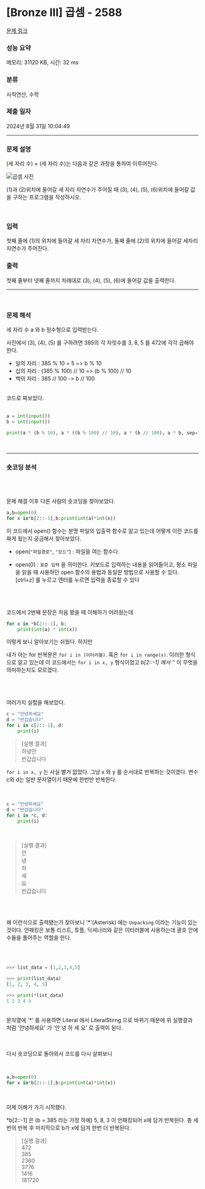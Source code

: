 # [Bronze III] 곱셈 - 2588 

[문제 링크](https://www.acmicpc.net/problem/2588) 

### 성능 요약

메모리: 31120 KB, 시간: 32 ms

### 분류

사칙연산, 수학

### 제출 일자

2024년 8월 31일 10:04:49
***
### 문제 설명

<p>(세 자리 수) × (세 자리 수)는 다음과 같은 과정을 통하여 이루어진다.</p>


![곱셈 사진](https://github.com/user-attachments/assets/36b369d5-2b62-4425-a126-8951e82a8823)


<p>(1)과 (2)위치에 들어갈 세 자리 자연수가 주어질 때 (3), (4), (5), (6)위치에 들어갈 값을 구하는 프로그램을 작성하시오.</p>
<br>

### 입력 

 <p>첫째 줄에 (1)의 위치에 들어갈 세 자리 자연수가, 둘째 줄에 (2)의 위치에 들어갈 세자리 자연수가 주어진다.</p>

### 출력 

 <p>첫째 줄부터 넷째 줄까지 차례대로 (3), (4), (5), (6)에 들어갈 값을 출력한다.</p>


***
<br>

### 문제 해석
세 자리 수 a 와 b 정수형으로 입력받는다.

사진에서 (3), (4), (5) 를 구하려면 385의 각 자릿수를 3, 8, 5 를 472에 각각 곱해야한다. 

- 일의 자리 : 385 % 10 = 5              => b % 10
- 십의 자리 : (385 % 100) // 10         => (b % 100) // 10
- 백의 자리 : 385 // 100                -> b // 100

<br>
코드로 짜보았다.
<br><br>

```py
a = int(input())
b = int(input())

print(a * (b % 10), a * ((b % 100) // 10), a * (b // 100), a * b, sep="\n")
```
<br>

***
### 숏코딩 분석

<br><br><br>
문제 해결 이후 다른 사람의 숏코딩을 찾아보았다.
<br>

```py
a,b=open(0)
for x in*b[2::-1],b:print(int(a)*int(x))
```

이 코드에서 open() 함수는 분명 파일의 입출력 함수로 알고 있는데 어떻게 이런 코드를 짜게 됬는지 궁금해서 찾아보았다.
<br>

- open(`"파일경로"`, `"모드"`) : 파일을 여는 함수다.

- open(0) : `표준 입력` 을 의미한다. 키보드로 입력하는 내용을 읽어들이고, 평소 파일을 읽을 때 사용하던 open 함수의 용법과 동일한 방법으로 사용할 수 있다.
[ctrl+z] 를 누르고 엔터를 누르면 입력을 종료할 수 있다

<br><br><br>
코드에서 2번째 문장은 처음 봤을 때 이해하기 어려웠는데
<br>

```py
for x in *b[2::-1], b:
    print(int(a) * int(x))
```

이렇게 보니 알아보기는 쉬웠다. 하지만

내가 아는 for 반복문은 `for i in (이터러블)`. 혹은 `for i in range(x)`. 이러한 형식으로 알고 있는데
이 코드에서는 `for i in x, y` 형식이었고 *b[2::-1] 에서 '*' 이 무엇을 의미하는지도 모르겠다. 

<br><br><br>
여러가지 실험을 해보았다.
<br>

```py
c = "안녕하세요"
d = "반갑습니다"
for i in c[2::-1], d:
    print(i)
```

> [실행 결과] <br>
> 하녕안 <br>
> 반갑습니다 

`for i in x, y` 는 사실 별거 없었다. 그냥 x 와 y 를 순서대로 반복하는 것이였다. 변수 c와 d는 일반 문자열이기 때문에 한번만 반복한다.
<br><br><br>

```py
c = "안녕하세요"
d = "반갑습니다"
for i in *c, d:
    print(i)
```
<br>

> [실행 결과] <br>
> 안 <br>
> 녕 <br>
> 하 <br>
> 세 <br>
> 요 <br>
> 반갑습니다

<br><br>

왜 이런식으로 출력됐는가 찾아보니 '*'(Asterisk) 에는 `Unpacking` 이라는 기능이 있는 것이다.
언패킹은 보통 리스트, 튜플, 딕셔너리와 같은 이터러블에 사용하는데 괄호 안에 수들을 풀어주는 역할을 한다.

<br><br>

```py
>>> list_data = [1,2,3,4,5]

>>> print(list_data)
[1, 2, 3, 4, 5]

>>> print(*list_data)
1 2 3 4 5
```

<br>
문자열에 '*' 를 사용하면 Literal 에서 LiteralStirng 으로 바뀌기 때문에 위 실행결과 처럼 '안녕하세요' 가 '안 녕 하 세 요' 로 출력이 된다.

<br><br>
다시 숏코딩으로 돌아와서 코드를 다시 살펴보니

<br>

```py
a,b=open(0)
for x in*b[2::-1],b:print(int(a)*int(x))
```
<br>

이제 이해가 가기 시작했다.

*b[2::-1] 은 (b = 385 라는 가정 하에) 5, 8, 3 이 언패킹되어 x에 담겨 반복된다. 총 세 번의 반복 후 마지막으로 b가 x에 담겨 한번 더 반복된다.

> [실행 결과] <br>
> 472 <br>
385 <Br>
2360 <br>
3776 <br>
1416 <br>
181720

<br>
